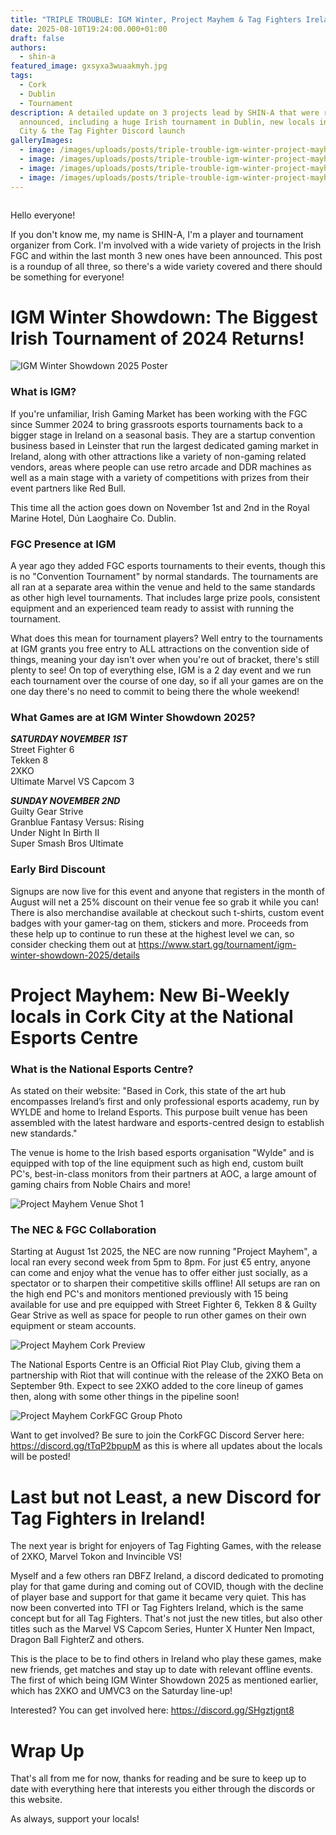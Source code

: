 ```yaml
---
title: "TRIPLE TROUBLE: IGM Winter, Project Mayhem & Tag Fighters Ireland"
date: 2025-08-10T19:24:00.000+01:00
draft: false
authors:
  - shin-a
featured_image: gxsyxa3wuaakmyh.jpg
tags:
  - Cork
  - Dublin
  - Tournament
description: A detailed update on 3 projects lead by SHIN-A that were recently
  announced, including a huge Irish tournament in Dublin, new locals in Cork
  City & the Tag Fighter Discord launch
galleryImages:
  - image: /images/uploads/posts/triple-trouble-igm-winter-project-mayhem-tag-fighters-ireland/gxgqkqexcaa1ps1.jpg
  - image: /images/uploads/posts/triple-trouble-igm-winter-project-mayhem-tag-fighters-ireland/image_2025-08-10_164558273.png
  - image: /images/uploads/posts/triple-trouble-igm-winter-project-mayhem-tag-fighters-ireland/image_2025-08-10_164609260.png
  - image: /images/uploads/posts/triple-trouble-igm-winter-project-mayhem-tag-fighters-ireland/image_2025-08-10_165155469.png
---
```

![](<>)

 Hello everyone!

If you don't know me, my name is SHIN-A, I'm a player and tournament organizer from Cork. I'm involved with a wide variety of projects in the Irish FGC and within the last month 3 new ones have been announced. This post is a roundup of all three, so there's a wide variety covered and there should be something for everyone!

# IGM Winter Showdown: The Biggest Irish Tournament of 2024 Returns!

![IGM Winter Showdown 2025 Poster](/images/uploads/posts/triple-trouble-igm-winter-project-mayhem-tag-fighters-ireland/gxgqkqexcaa1ps1.jpg) 

### What is IGM?

If you're unfamiliar, Irish Gaming Market has been working with the FGC since Summer 2024 to bring grassroots esports tournaments back to a bigger stage in Ireland on a seasonal basis. They are a startup convention business based in Leinster that run the largest dedicated gaming market in Ireland, along with other attractions like a variety of non-gaming related vendors, areas where people can use retro arcade and DDR machines as well as a main stage with a variety of competitions with prizes from their event partners like Red Bull.

This time all the action goes down on November 1st and 2nd in the Royal Marine Hotel, Dún Laoghaire Co. Dublin.

### FGC Presence at IGM

A year ago they added FGC esports tournaments to their events, though this is no "Convention Tournament" by normal standards. The tournaments are all ran at a separate area within the venue and held to the same standards as other high level tournaments. That includes large prize pools, consistent equipment and an experienced team ready to assist with running the tournament.

What does this mean for tournament players? Well entry to the tournaments at IGM grants you free entry to ALL attractions on the convention side of things, meaning your day isn't over when you're out of bracket, there's still plenty to see! On top of everything else, IGM is a 2 day event and we run each tournament over the course of one day, so if all your games are on the one day there's no need to commit to being there the whole weekend!

### What Games are at IGM Winter Showdown 2025?

***SATURDAY NOVEMBER 1ST***\
Street Fighter 6\
Tekken 8\
2XKO\
Ultimate Marvel VS Capcom 3

***SUNDAY NOVEMBER 2ND***\
Guilty Gear Strive\
Granblue Fantasy Versus: Rising\
Under Night In Birth II\
Super Smash Bros Ultimate

### Early Bird Discount

Signups are now live for this event and anyone that registers in the month of August will net a 25% discount on their venue fee so grab it while you can! There is also merchandise available at checkout such t-shirts, custom event badges with your gamer-tag on them, stickers and more. Proceeds from these help up to continue to run these at the highest level we can, so consider checking them out at <https://www.start.gg/tournament/igm-winter-showdown-2025/details>

# Project Mayhem: New Bi-Weekly locals in Cork City at the National Esports Centre

### What is the National Esports Centre?

As stated on their website: "Based in Cork, this state of the art hub encompasses Ireland’s first and only professional esports academy, run by WYLDE and home to Ireland Esports. This purpose built venue has been assembled with the latest hardware and esports-centred design to establish new standards."

The venue is home to the Irish based esports organisation "Wylde" and is equipped with top of the line equipment such as high end, custom built PC's, best-in-class monitors from their partners at AOC, a large amount of gaming chairs from Noble Chairs and more!

![Project Mayhem Venue Shot 1](/images/uploads/posts/triple-trouble-igm-winter-project-mayhem-tag-fighters-ireland/image_2025-08-10_164558273.png) 

### The NEC & FGC Collaboration

Starting at August 1st 2025, the NEC are now running "Project Mayhem", a local ran every second week from 5pm to 8pm. For just €5 entry, anyone can come and enjoy what the venue has to offer either just socially, as a spectator or to sharpen their competitive skills offline! All setups are ran on the high end PC's and monitors mentioned previously with 15 being available for use and pre equipped with Street Fighter 6, Tekken 8 & Guilty Gear Strive as well as space for people to run other games on their own equipment or steam accounts.

![Project Mayhem Cork Preview](/images/uploads/posts/triple-trouble-igm-winter-project-mayhem-tag-fighters-ireland/image_2025-08-10_165155469.png)  

The National Esports Centre is an Official Riot Play Club, giving them a partnership with Riot that will continue with the release of the 2XKO Beta on September 9th. Expect to see 2XKO added to the core lineup of games then, along with some other things in the pipeline soon!

![Project Mayhem CorkFGC Group Photo](/images/uploads/posts/triple-trouble-igm-winter-project-mayhem-tag-fighters-ireland/image_2025-08-10_164609260.png) 

Want to get involved? Be sure to join the CorkFGC Discord Server here: <https://discord.gg/tTqP2bpupM> as this is where all updates about the locals will be posted!

# Last but not Least, a new Discord for Tag Fighters in Ireland!

The next year is bright for enjoyers of Tag Fighting Games, with the release of 2XKO, Marvel Tokon and Invincible VS! 

Myself and a few others ran DBFZ Ireland, a discord dedicated to promoting play for that game during and coming out of COVID, though with the decline of player base and support for that game it became very quiet. This has now been converted into TFI or Tag Fighters Ireland, which is the same concept but for all Tag Fighters. That's not just the new titles, but also other titles such as the Marvel VS Capcom Series, Hunter X Hunter Nen Impact, Dragon Ball FighterZ and others. 

This is the place to be to find others in Ireland who play these games, make new friends, get matches and stay up to date with relevant offline events. The first of which being IGM Winter Showdown 2025 as mentioned earlier, which has 2XKO and UMVC3 on the Saturday line-up!

Interested? You can get involved here: <https://discord.gg/SHgztjgnt8>

# Wrap Up

That's all from me for now, thanks for reading and be sure to keep up to date with everything here that interests you either through the discords or this website.

As always, support your locals!
